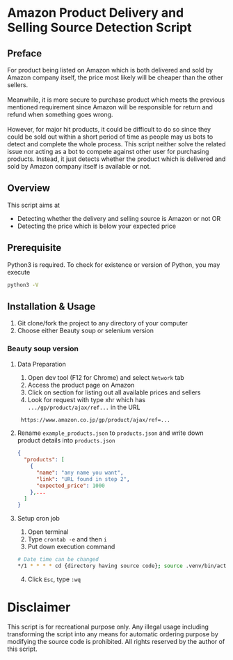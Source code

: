 # Amazon Product Delivery and Selling Source Detection Script
## Preface
For product being listed on Amazon which is both delivered and sold by Amazon company itself, the price most likely will be cheaper than the other sellers.<br/><br/>
Meanwhile, it is more secure to purchase product which meets the previous mentioned requirement since Amazon will be responsible for return and refund when something goes wrong.<br/><br/>
However, for major hit products, it could be difficult to do so since they could be sold out within a short period of time as people may us bots to detect and complete the whole process.
This script neither solve the related issue nor acting as a bot to compete against other user for purchasing products. Instead, it just detects whether the product which is delivered and sold by Amazon company itself
is available or not.

## Overview
This script aims at 
- Detecting whether the delivery and selling source is Amazon or not OR
- Detecting the price which is below your expected price


## Prerequisite
Python3 is required. To check for existence or version of Python, you may execute
```bash
python3 -V
```

## Installation & Usage
1. Git clone/fork the project to any directory of your computer
2. Choose either Beauty soup or selenium version

### Beauty soup version
1. Data Preparation
   1. Open dev tool (F12 for Chrome) and select `Network` tab
   2. Access the product page on Amazon 
   3. Click on section for listing out all available prices and sellers
   4. Look for request with type xhr which has `.../gp/product/ajax/ref...` in the URL
   ```bash
    https://www.amazon.co.jp/gp/product/ajax/ref=...
   ```

2. Rename `example_products.json` to `products.json` and write down product details into `products.json`
    ```json
   {
      "products": [
        {
          "name": "any name you want",
          "link": "URL found in step 2",
          "expected_price": 1000
        },...
      ]
    }  
    ```
3. Setup cron job
   1. Open terminal
   2. Type `crontab -e` and then `i`
   3. Put down execution command
   ```bash
   # Date time can be changed
   */1 * * * * cd {directory having source code}; source .venv/bin/activate && python main.py; deactivate;
   ```
   4. Click `Esc`, type `:wq`
   

# Disclaimer
This script is for recreational purpose only. Any illegal usage including transforming the script into any means 
for automatic ordering purpose by modifying the source code is prohibited. All rights reserved by the author of 
this script.